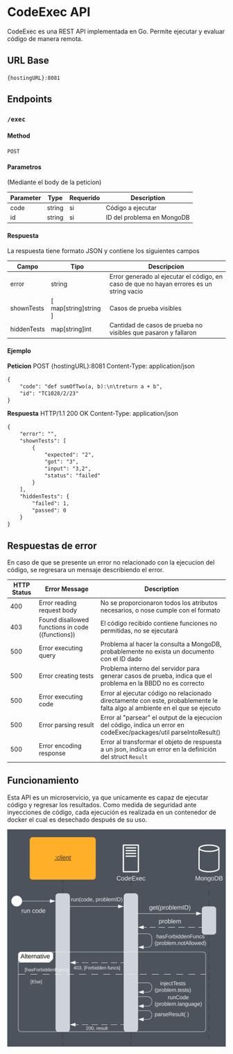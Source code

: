 # CodeExec API

CodeExec es una REST API implementada en Go. Permite ejecutar y evaluar código de manera remota.

## URL Base

`{hostingURL}:8081`

## Endpoints

### `/exec`

#### Method

`POST`

#### Parametros
(Mediante el body de la peticion)

| Parameter | Type   | Requerido | Description                                     |
| --------- | ------ | --------- | ----------------------------------------------- |
| code      | string | si        | Código a ejecutar                               |
| id        | string | si        | ID del problema en MongoDB                      |

#### Respuesta

La respuesta tiene formato JSON y contiene los siguientes campos

| Campo          | Tipo                  | Descripcion                                                                               |
| -------------- | --------------------- | -----------------------------------------------------------------                         |
| error          | string                | Error generado al ejecutar el código, en caso de que no hayan errores es un string vacio  |
| shownTests     | [ map[string]string ] | Casos de prueba visibles                                                                  |
| hiddenTests    | map[string]int        | Cantidad de casos de prueba no visibles que pasaron y fallaron                            |

#### Ejemplo
**Peticion**
POST {hostingURL}:8081
Content-Type: application/json

```
{
    "code": "def sumOfTwo(a, b):\n\treturn a + b",
    "id": "TC1028/2/23"
}
```
**Respuesta**
HTTP/1.1 200 OK
Content-Type: application/json

```
{
    "error": "",
    "shownTests": [
        {
            "expected": "2",
            "got": "3",
            "input": "3,2",
            "status": "failed"
        }
    ],
    "hiddenTests": {
        "failed": 1,
        "passed": 0
    }
}
```

## Respuestas de error
En caso de que se presente un error no relacionado con la ejecucion del código, se regresara un mensaje describiendo el error. 

| HTTP Status | Error Message                                    | Description                                                                                                 |
| ----------- | ------------------------------------------------ | ----------------------------------------------------------------------------------------------------------- |
| 400         | Error reading request body                       | No se proporcionaron todos los atributos necesarios, o nose cumple con el formato                           |
| 403         | Found disallowed functions in code ({functions}) | El código recibido contiene funciones no permitidas, no se ejecutará                                        |   
| 500         | Error executing query                            | Problema al hacer la consulta a MongoDB, probablemente no exista un documento con el ID dado                |
| 500         | Error creating tests                             | Problema interno del servidor para generar casos de prueba, indica que el problema en la BBDD no es correcto|
| 500         | Error executing code                             | Error al ejecutar código no relacionado directamente con este, probablemente le falta algo al ambiente en el que se ejecuto|
| 500         | Error parsing result                             | Error al "parsear" el output de la ejecucion del código, indica un error en codeExec/packages/util parseIntoResult()|
| 500         | Error encoding response                          | Error al transformar el objeto de respuesta a un json, indica un error en la definición del struct `Result` |



## Funcionamiento
Esta API es un microservicio, ya que unicamente es capaz de ejecutar código y regresar los resultados. Como medida de seguridad ante inyecciones de código, cada ejecución es realizada en un contenedor de docker el cual es desechado después de su uso.

![Arquitectura](codeExecArq.png)
